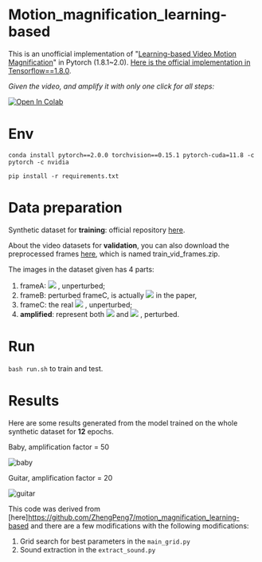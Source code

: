 # Motion_magnification_learning-based
This is an unofficial implementation of "[Learning-based Video Motion Magnification](https://arxiv.org/abs/1804.02684)" in Pytorch (1.8.1~2.0).
[Here is the official implementation in Tensorflow==1.8.0](https://github.com/12dmodel/deep_motion_mag).

*Given the video, and amplify it with only one click for all steps:*

[![Open In Colab](https://colab.research.google.com/assets/colab-badge.svg)](https://colab.research.google.com/drive/1inOucehJXUAVBlRhZvo650SoOPLKQFNv#scrollTo=BjgKRohk7Q5M)


# Env
`conda install pytorch==2.0.0 torchvision==0.15.1 pytorch-cuda=11.8 -c pytorch -c nvidia`

`pip install -r requirements.txt`

# Data preparation

Synthetic dataset for **training**: official repository [here](https://drive.google.com/drive/folders/19K09QLouiV5N84wZiTPUMdoH9-UYqZrX?usp=sharing).

About the video datasets for **validation**, you can also download the preprocessed frames [here](https://drive.google.com/drive/folders/19K09QLouiV5N84wZiTPUMdoH9-UYqZrX?usp=sharing), which is named train_vid_frames.zip.

The images in the dataset given has 4 parts:

1. frameA:  <img src="https://latex.codecogs.com/svg.latex?X_a" /> , unperturbed;
2. frameB: perturbed frameC, is actually   <img src="https://latex.codecogs.com/svg.latex?X_{b}^{'}" />  in the paper,
3. frameC: the real   <img src="https://latex.codecogs.com/svg.latex?X_b" /> , unperturbed;
4. **amplified**: represent both   <img src="https://latex.codecogs.com/svg.latex?Y" />  and   <img src="https://latex.codecogs.com/svg.latex?Y^{'}" /> , perturbed.

# Run
`bash run.sh` to train and test.

# Results

Here are some results generated from the model trained on the whole synthetic dataset for **12** epochs. 

Baby, amplification factor = 50

![baby](materials/baby_comp.gif)

Guitar, amplification factor = 20

![guitar](materials/guitar_comp.gif)


This code was derived from [here]https://github.com/ZhengPeng7/motion_magnification_learning-based and there are a few modifications with the following modifications: 
1. Grid search for best parameters in the `main_grid.py`
2. Sound extraction in the `extract_sound.py`
